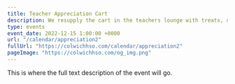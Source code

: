 ```yaml
---
title: Teacher Appreciation Cart
description: We resupply the cart in the teachers lounge with treats, drinks, supplies and more.
type: events
event_date: 2022-12-15 1:00:00 +0000
url: "/calendar/appreciation2"
fullUrl: "https://colwichhso.com/calendar/appreciation2"
pageImage: "https://colwichhso.com/og_img.png"
---
```

This is where the full text description of the event will go.